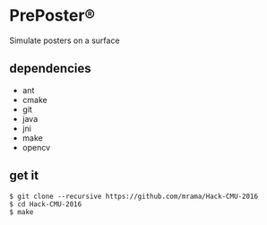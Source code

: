 # PrePoster®

Simulate posters on a surface

## dependencies

- ant
- cmake
- git
- java
- jni
- make
- opencv

## get it

    $ git clone --recursive https://github.com/mrama/Hack-CMU-2016
    $ cd Hack-CMU-2016
    $ make
